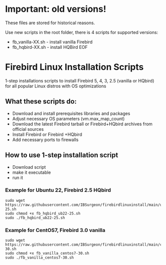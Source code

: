 # Important: old versions!

These files are stored for historical reasons.

Use new scripts in the root folder, there is 4 scripts for supported versions:
- fb_vanilla-XX.sh - install vanilla Firebird
- fb_hqbird-XX.sh - install HQBird
EOF


# Firebird Linux Installation Scripts
1-step installations scripts to install Firebird 5, 4, 3, 2.5 (vanilla or HQbird) for all popular Linux distros with OS optimizations

## What these scripts do:
* Download and install prerequisites libraries and packages
* Adjust necessary OS parameters (vm.max_map_count)
* Download the latest Firebird tarball or Firebird+HQbird archives from official sources
* Install Firebird or Firebird +HQbird
* Add necessary ports to firewalls


## How to use 1-step installation script

* Download script
* make it executable
* run it

### Example for Ubuntu 22, Firebird 2.5 HQbird
```
sudo wget https://raw.githubusercontent.com/IBSurgeon/firebirdlinuxinstall/main/ubuntu22/fb_hqbird_ub22-25.sh
sudo chmod +x fb_hqbird_ub22-25.sh
sudo ./fb_hqbird_ub22-25.sh
```

### Example for CentOS7, Firebird 3.0 vanilla
```
sudo wget https://raw.githubusercontent.com/IBSurgeon/firebirdlinuxinstall/main/centos7/fb_vanilla_centos7-30.sh
sudo chmod +x fb_vanilla_centos7-30.sh
sudo ./fb_vanilla_centos7-30.sh
```
